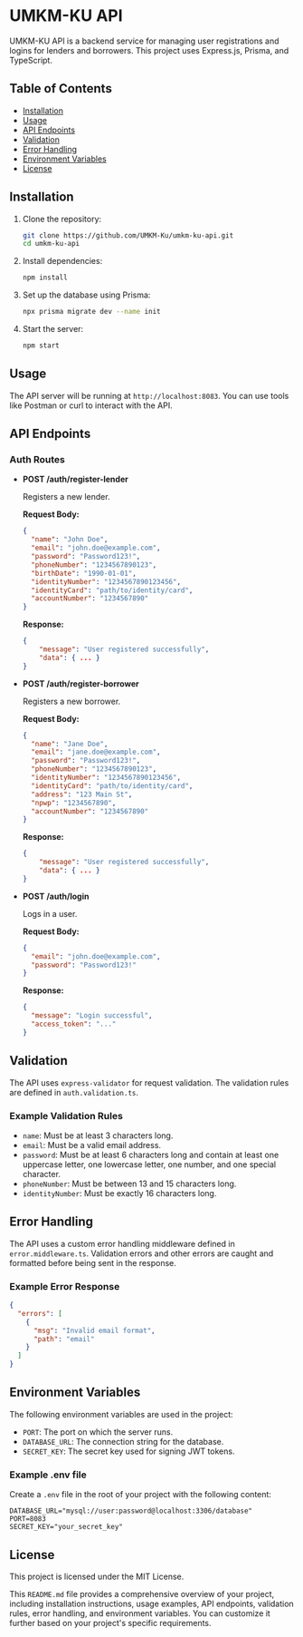   # UMKM-KU API

UMKM-KU API is a backend service for managing user registrations and logins for lenders and borrowers. This project uses Express.js, Prisma, and TypeScript.

## Table of Contents

- [Installation](#installation)
- [Usage](#usage)
- [API Endpoints](#api-endpoints)
- [Validation](#validation)
- [Error Handling](#error-handling)
- [Environment Variables](#environment-variables)
- [License](#license)

## Installation

1. Clone the repository:

   ```bash
   git clone https://github.com/UMKM-Ku/umkm-ku-api.git
   cd umkm-ku-api
   ```

2. Install dependencies:

   ```bash
   npm install
   ```

3. Set up the database using Prisma:

   ```bash
   npx prisma migrate dev --name init
   ```

4. Start the server:

   ```bash
   npm start
   ```

## Usage

The API server will be running at `http://localhost:8083`. You can use tools like Postman or curl to interact with the API.

## API Endpoints

### Auth Routes

- **POST /auth/register-lender**

  Registers a new lender.

  **Request Body:**

  ```json
  {
    "name": "John Doe",
    "email": "john.doe@example.com",
    "password": "Password123!",
    "phoneNumber": "1234567890123",
    "birthDate": "1990-01-01",
    "identityNumber": "1234567890123456",
    "identityCard": "path/to/identity/card",
    "accountNumber": "1234567890"
  }
  ```

  **Response:**

  ```json
  {
      "message": "User registered successfully",
      "data": { ... }
  }
  ```

- **POST /auth/register-borrower**

  Registers a new borrower.

  **Request Body:**

  ```json
  {
    "name": "Jane Doe",
    "email": "jane.doe@example.com",
    "password": "Password123!",
    "phoneNumber": "1234567890123",
    "identityNumber": "1234567890123456",
    "identityCard": "path/to/identity/card",
    "address": "123 Main St",
    "npwp": "1234567890",
    "accountNumber": "1234567890"
  }
  ```

  **Response:**

  ```json
  {
      "message": "User registered successfully",
      "data": { ... }
  }
  ```

- **POST /auth/login**

  Logs in a user.

  **Request Body:**

  ```json
  {
    "email": "john.doe@example.com",
    "password": "Password123!"
  }
  ```

  **Response:**

  ```json
  {
    "message": "Login successful",
    "access_token": "..."
  }
  ```

## Validation

The API uses `express-validator` for request validation. The validation rules are defined in `auth.validation.ts`.

### Example Validation Rules

- `name`: Must be at least 3 characters long.
- `email`: Must be a valid email address.
- `password`: Must be at least 6 characters long and contain at least one uppercase letter, one lowercase letter, one number, and one special character.
- `phoneNumber`: Must be between 13 and 15 characters long.
- `identityNumber`: Must be exactly 16 characters long.

## Error Handling

The API uses a custom error handling middleware defined in `error.middleware.ts`. Validation errors and other errors are caught and formatted before being sent in the response.

### Example Error Response

```json
{
  "errors": [
    {
      "msg": "Invalid email format",
      "path": "email"
    }
  ]
}
```

## Environment Variables

The following environment variables are used in the project:

- `PORT`: The port on which the server runs.
- `DATABASE_URL`: The connection string for the database.
- `SECRET_KEY`: The secret key used for signing JWT tokens.

### Example .env file

Create a `.env` file in the root of your project with the following content:

```env
DATABASE_URL="mysql://user:password@localhost:3306/database"
PORT=8083
SECRET_KEY="your_secret_key"
```

## License

This project is licensed under the MIT License.

This `README.md` file provides a comprehensive overview of your project, including installation instructions, usage examples, API endpoints, validation rules, error handling, and environment variables. You can customize it further based on your project's specific requirements.
